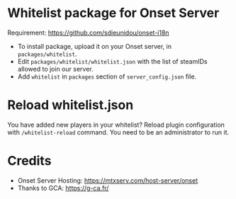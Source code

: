 # Whitelist package for Onset Server

Requirement: https://github.com/sdieunidou/onset-i18n

* To install package, upload it on your Onset server, in `packages/whitelist`.
* Edit `packages/whitelist/whitelist.json` with the list of steamIDs allowed to join our server.
* Add `whitelist` in `packages` section of `server_config.json` file.

# Reload whitelist.json

You have added new players in your whitelist? Reload plugin configuration with `/whitelist-reload` command. You need to be an administrator to run it.

#  Credits

* Onset Server Hosting: https://mtxserv.com/host-server/onset
* Thanks to GCA: https://g-ca.fr/
